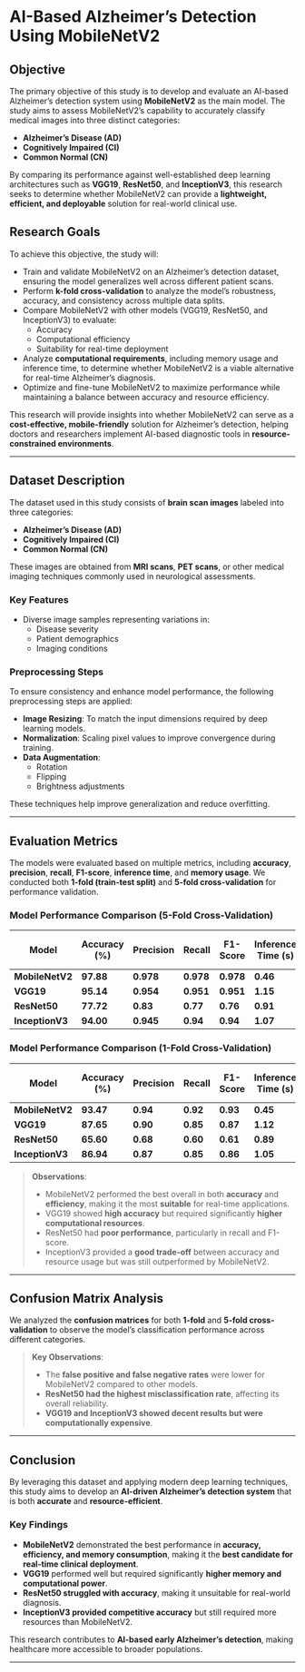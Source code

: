 # AI-Based Alzheimer’s Detection Using MobileNetV2

## Objective

The primary objective of this study is to develop and evaluate an AI-based Alzheimer’s detection system using **MobileNetV2** as the main model. The study aims to assess MobileNetV2’s capability to accurately classify medical images into three distinct categories:

- **Alzheimer’s Disease (AD)**
- **Cognitively Impaired (CI)**
- **Common Normal (CN)**

By comparing its performance against well-established deep learning architectures such as **VGG19**, **ResNet50**, and **InceptionV3**, this research seeks to determine whether MobileNetV2 can provide a **lightweight, efficient, and deployable** solution for real-world clinical use.

## Research Goals

To achieve this objective, the study will:

- Train and validate MobileNetV2 on an Alzheimer’s detection dataset, ensuring the model generalizes well across different patient scans.
- Perform **k-fold cross-validation** to analyze the model’s robustness, accuracy, and consistency across multiple data splits.
- Compare MobileNetV2 with other models (VGG19, ResNet50, and InceptionV3) to evaluate:
  - Accuracy
  - Computational efficiency
  - Suitability for real-time deployment
- Analyze **computational requirements**, including memory usage and inference time, to determine whether MobileNetV2 is a viable alternative for real-time Alzheimer’s diagnosis.
- Optimize and fine-tune MobileNetV2 to maximize performance while maintaining a balance between accuracy and resource efficiency.

This research will provide insights into whether MobileNetV2 can serve as a **cost-effective, mobile-friendly** solution for Alzheimer’s detection, helping doctors and researchers implement AI-based diagnostic tools in **resource-constrained environments**.

---

## Dataset Description

The dataset used in this study consists of **brain scan images** labeled into three categories:

- **Alzheimer’s Disease (AD)**
- **Cognitively Impaired (CI)**
- **Common Normal (CN)**

These images are obtained from **MRI scans**, **PET scans**, or other medical imaging techniques commonly used in neurological assessments.

### Key Features

- Diverse image samples representing variations in:
  - Disease severity
  - Patient demographics
  - Imaging conditions

### Preprocessing Steps

To ensure consistency and enhance model performance, the following preprocessing steps are applied:

- **Image Resizing**: To match the input dimensions required by deep learning models.
- **Normalization**: Scaling pixel values to improve convergence during training.
- **Data Augmentation**:
  - Rotation
  - Flipping
  - Brightness adjustments

These techniques help improve generalization and reduce overfitting.

---

## Evaluation Metrics

The models were evaluated based on multiple metrics, including **accuracy**, **precision**, **recall**, **F1-score**, **inference time**, and **memory usage**. We conducted both **1-fold (train-test split)** and **5-fold cross-validation** for performance validation.

### **Model Performance Comparison (5-Fold Cross-Validation)**

| Model        | Accuracy (%) | Precision | Recall | F1-Score | Inference Time (s) | Memory Usage (MB) |
|-------------|-------------|-----------|--------|----------|---------------------|-------------------|
| **MobileNetV2** | **97.88**   | **0.978**  | **0.978** | **0.978**  | **0.46**            | **140**           |
| **VGG19**       | **95.14**   | **0.954**  | **0.951** | **0.951**  | **1.15**            | **445**           |
| **ResNet50**    | **77.72**   | **0.83**   | **0.77**  | **0.76**   | **0.91**            | **315**           |
| **InceptionV3** | **94.00**   | **0.945**  | **0.94**  | **0.94**   | **1.07**            | **305**           |

### **Model Performance Comparison (1-Fold Cross-Validation)**

| Model        | Accuracy (%) | Precision | Recall | F1-Score | Inference Time (s) | Memory Usage (MB) |
|-------------|-------------|-----------|--------|----------|---------------------|-------------------|
| **MobileNetV2** | **93.47**   | **0.94**   | **0.92**  | **0.93**   | **0.45**            | **135**           |
| **VGG19**       | **87.65**   | **0.90**   | **0.85**  | **0.87**   | **1.12**            | **440**           |
| **ResNet50**    | **65.60**   | **0.68**   | **0.60**  | **0.61**   | **0.89**            | **310**           |
| **InceptionV3** | **86.94**   | **0.87**   | **0.85**  | **0.86**   | **1.05**            | **300**           |

> **Observations**:
> - MobileNetV2 performed the best overall in both **accuracy** and **efficiency**, making it the most **suitable** for real-time applications.
> - VGG19 showed **high accuracy** but required significantly **higher computational resources**.
> - ResNet50 had **poor performance**, particularly in recall and F1-score.
> - InceptionV3 provided a **good trade-off** between accuracy and resource usage but was still outperformed by MobileNetV2.

---

## Confusion Matrix Analysis

We analyzed the **confusion matrices** for both **1-fold** and **5-fold cross-validation** to observe the model’s classification performance across different categories.

> **Key Observations**:
> - The **false positive and false negative rates** were lower for MobileNetV2 compared to other models.
> - **ResNet50 had the highest misclassification rate**, affecting its overall reliability.
> - **VGG19 and InceptionV3 showed decent results but were computationally expensive**.

---

## Conclusion

By leveraging this dataset and applying modern deep learning techniques, this study aims to develop an **AI-driven Alzheimer’s detection system** that is both **accurate** and **resource-efficient**.

### **Key Findings**
- **MobileNetV2** demonstrated the best performance in **accuracy, efficiency, and memory consumption**, making it the **best candidate for real-time clinical deployment**.
- **VGG19** performed well but required significantly **higher memory and computational power**.
- **ResNet50 struggled with accuracy**, making it unsuitable for real-world diagnosis.
- **InceptionV3 provided competitive accuracy** but still required more resources than MobileNetV2.

This research contributes to **AI-based early Alzheimer’s detection**, making healthcare more accessible to broader populations.

---

